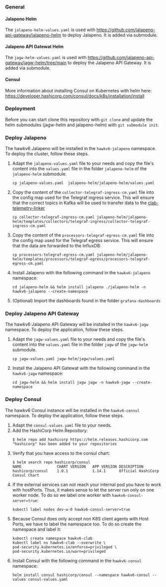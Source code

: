 ### General
#### Jalapeno Helm
The `jalapeno-helm-values.yaml` is used with https://github.com/jalapeno-api-gateway/jalapeno-helm to deploy Jalapeno.
It is added via submodule.

#### Jalapeno API Gatewat Helm
The `jagw-helm-values.yaml` is used with https://github.com/jalapeno-api-gateway/jagw-helm/tree/main to deploy the Jalapeno API Gateway.
It is added via submodule.

#### Consul
More information about installing Consul on Kubernetes with helm here: https://developer.hashicorp.com/consul/docs/k8s/installation/install

### Deployment
Before you can start clone this repository with `git clone` and update the helm submodules (jagw-helm and jalapeno-helm) with `git submodule init`.

### Deploy Jalapeno
The hawkv6 Jalapeno will be installed in the `hawkv6-jalapeno` namespace.
To deploy the cluster, follow these steps.
1. Adapt the `jalapeno-values.yaml` file to your needs and copy the file's content into the `values.yaml` file in the folder `jalapeno-helm` of the `jalapeno-helm` submodule.
	```
	cp jalapeno-values.yaml  jalapeno-helm/jalapeno-helm/values.yaml
	``` 
2. Copy the content of the `collector-telegraf-ingress-cm.yaml` file into the config map used for the Telegraf ingress service. This will ensure that the correct topics in Kafka will be used to transfer data to the [clab-telemetry-linker](https://github.com/hawkv6/clab-telemetry-linker)
	```
	cp collector-telegraf-ingress-cm.yaml jalapeno-helm/jalapeno-helm/templates/collectors/telegraf-ingress/collector-telegraf-ingress-cm.yaml
	```
3. Copy the content of the `processors-telegraf-egress-cm.yaml` file into the config map used for the Telegraf egress service. This will ensure that the data are forwarded to the InfluxDB:
	```
	cp processors-telegraf-egress-cm.yaml jalapeno-helm/jalapeno-helm/templates/processors/telegraf-egress/processors-telegraf-egress-cm.yaml
	```
4. Install Jalapeno with the following command in the `hawkv6-jalapeno` namespace:
	```
	cd jalapeno-helm && helm install jalapeno ./jalapeno-helm -n hawkv6-jalapeno --create-namespace
	```
5. (Optional) Import the dashboards found in the folder `grafana-dashboards`

### Deploy Jalapeno API Gateway
The hawkv6 Jalapeno API Gateway will be installed in the `hawkv6-jagw` namespace.
To deploy the application, follow these steps.
1. Adapt the `jagw-values.yaml` file to your needs and copy the file's content into the `values.yaml` file in the folder `jagw` of the `jagw-helm` submodule.
	```
	cp jagw-values.yaml jagw-helm/jagw/values.yaml
	``` 
2. Install the Jalapeno API Gatewat with the following command in the `hawkv6-jagw` namespace:
	```
    cd jagw-helm && helm install jagw jagw -n hawkv6-jagw --create-namespace
	``` 


### Deploy Consul
The hawkv6 Consul instance will be installed in the `hawkv6-consul` namespace.
To deploy the application, follow these steps.
1. Adapt the `consul-values.yaml` file to your needs.
2. Add the HashiCorp Helm Repository:
	```
	$ helm repo add hashicorp https://helm.releases.hashicorp.com
	"hashicorp" has been added to your repositories
	```
3. Verify that you have access to the consul chart:
	```
	$ helm search repo hashicorp/consul
	NAME                CHART VERSION   APP VERSION DESCRIPTION
	hashicorp/consul    1.0.1           1.14.1      Official HashiCorp Consul Chart
	```
4. If the external services can not reach your internal pod you have to work with hostPorts. Thus, it makes sense to let the server run only on one worker node. To do so we label one worker with  `hawkv6-consul-server=true`:
	```
	kubectl label nodes dev-w-0 hawkv6-consul-server=true
	```
5. Because Consul does only accept non K8S client agents with Host Ports, we have to label the namespace too. To do so create the namespace and label it:
	```
	kubectl create namespace hawkv6-clab
	kubectl label ns hawkv6-clab --overwrite \
  	pod-security.kubernetes.io/enforce=privileged \
  	pod-security.kubernetes.io/warn=privileged
	```
6. Install Consul with the following command in the `hawkv6-consul` namespace:
	```
	helm install consul hashicorp/consul --namespace hawkv6-consul --values consul-values.yaml
	``` 
